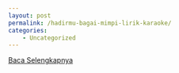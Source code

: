```yaml
---
layout: post
permalink: /hadirmu-bagai-mimpi-lirik-karaoke/
categories:
    - Uncategorized
---
```


[Baca Selengkapnya](/09)
